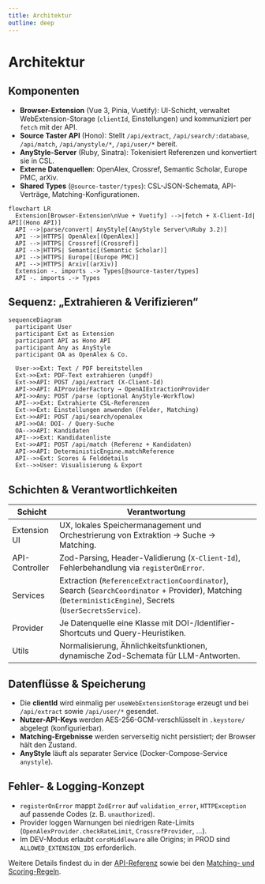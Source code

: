 ```yaml
---
title: Architektur
outline: deep
---
```


# Architektur

## Komponenten

- **Browser-Extension** (Vue 3, Pinia, Vuetify): UI-Schicht, verwaltet WebExtension-Storage (`clientId`, Einstellungen) und kommuniziert per `fetch` mit der API.
- **Source Taster API** (Hono): Stellt `/api/extract`, `/api/search/:database`, `/api/match`, `/api/anystyle/*`, `/api/user/*` bereit.
- **AnyStyle-Server** (Ruby, Sinatra): Tokenisiert Referenzen und konvertiert sie in CSL.
- **Externe Datenquellen**: OpenAlex, Crossref, Semantic Scholar, Europe PMC, arXiv.
- **Shared Types** (`@source-taster/types`): CSL-JSON-Schemata, API-Verträge, Matching-Konfigurationen.

```mermaid
flowchart LR
  Extension[Browser-Extension\nVue + Vuetify] -->|fetch + X-Client-Id| API[(Hono API)]
  API -->|parse/convert| AnyStyle[(AnyStyle Server\nRuby 3.2)]
  API -->|HTTPS| OpenAlex[(OpenAlex)]
  API -->|HTTPS| Crossref[(Crossref)]
  API -->|HTTPS| Semantic[(Semantic Scholar)]
  API -->|HTTPS| Europe[(Europe PMC)]
  API -->|HTTPS| Arxiv[(arXiv)]
  Extension -. imports .-> Types[@source-taster/types]
  API -. imports .-> Types
```

## Sequenz: „Extrahieren & Verifizieren“

```mermaid
sequenceDiagram
  participant User
  participant Ext as Extension
  participant API as Hono API
  participant Any as AnyStyle
  participant OA as OpenAlex & Co.

  User->>Ext: Text / PDF bereitstellen
  Ext->>Ext: PDF-Text extrahieren (unpdf)
  Ext->>API: POST /api/extract (X-Client-Id)
  API->>API: AIProviderFactory → OpenAIExtractionProvider
  API->>Any: POST /parse (optional AnyStyle-Workflow)
  API-->>Ext: Extrahierte CSL-Referenzen
  Ext->>Ext: Einstellungen anwenden (Felder, Matching)
  Ext->>API: POST /api/search/openalex
  API->>OA: DOI- / Query-Suche
  OA-->>API: Kandidaten
  API-->>Ext: Kandidatenliste
  Ext->>API: POST /api/match (Referenz + Kandidaten)
  API->>API: DeterministicEngine.matchReference
  API-->>Ext: Scores & Felddetails
  Ext-->>User: Visualisierung & Export
```

## Schichten & Verantwortlichkeiten

| Schicht        | Verantwortung                                                                                                                                             |
| -------------- | --------------------------------------------------------------------------------------------------------------------------------------------------------- |
| Extension UI   | UX, lokales Speichermanagement und Orchestrierung von Extraktion → Suche → Matching.                                                                      |
| API-Controller | Zod-Parsing, Header-Validierung (`X-Client-Id`), Fehlerbehandlung via `registerOnError`.                                                                  |
| Services       | Extraction (`ReferenceExtractionCoordinator`), Search (`SearchCoordinator` + Provider), Matching (`DeterministicEngine`), Secrets (`UserSecretsService`). |
| Provider       | Je Datenquelle eine Klasse mit DOI-/Identifier-Shortcuts und Query-Heuristiken.                                                                           |
| Utils          | Normalisierung, Ähnlichkeitsfunktionen, dynamische Zod-Schemata für LLM-Antworten.                                                                        |

## Datenflüsse & Speicherung

- Die **clientId** wird einmalig per `useWebExtensionStorage` erzeugt und bei `/api/extract` sowie `/api/user/*` gesendet.
- **Nutzer-API-Keys** werden AES-256-GCM-verschlüsselt in `.keystore/` abgelegt (konfigurierbar).
- **Matching-Ergebnisse** werden serverseitig nicht persistiert; der Browser hält den Zustand.
- **AnyStyle** läuft als separater Service (Docker-Compose-Service `anystyle`).

## Fehler- & Logging-Konzept

- `registerOnError` mappt `ZodError` auf `validation_error`, `HTTPException` auf passende Codes (z. B. `unauthorized`).
- Provider loggen Warnungen bei niedrigen Rate-Limits (`OpenAlexProvider.checkRateLimit`, `CrossrefProvider`, …).
- Im DEV-Modus erlaubt `corsMiddleware` alle Origins; in PROD sind `ALLOWED_EXTENSION_IDS` erforderlich.

Weitere Details findest du in der [API-Referenz](api.md) sowie bei den [Matching- und Scoring-Regeln](matching-scoring.md).
